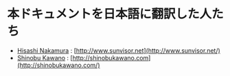 # 本ドキュメントを日本語に翻訳した人たち

* [Hisashi Nakamura](https://github.com/sunvisor)  : [http://www.sunvisor.net](http://www.sunvisor.net/)
* [Shinobu Kawano](https://github.com/shinobukawano) : [http://shinobukawano.com](http://shinobukawano.com/)
